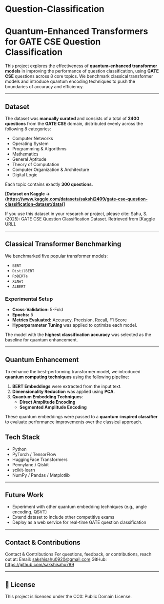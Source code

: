 # Question-Classification
# Quantum-Enhanced Transformers for GATE CSE Question Classification

This project explores the effectiveness of **quantum-enhanced transformer models** in improving the performance of question classification, using **GATE CSE** questions across 8 core topics. We benchmark classical transformer models and introduce quantum encoding techniques to push the boundaries of accuracy and efficiency.

---

## Dataset

The dataset was **manually curated** and consists of a total of **2400 questions** from the **GATE CSE** domain, distributed evenly across the following 8 categories:

- Computer Networks  
- Operating System  
- Programming & Algorithms  
- Mathematics  
- General Aptitude  
- Theory of Computation  
- Computer Organization & Architecture  
- Digital Logic  

Each topic contains exactly **300 questions**.

 **[Dataset on Kaggle → (https://www.kaggle.com/datasets/sakshi2409/gate-cse-question-classification-dataset/data)]**

If you use this dataset in your research or project, please cite:
Sahu, S. (2025): GATE CSE Question Classification Dataset. Retrieved from [Kaggle URL].

---

## Classical Transformer Benchmarking

We benchmarked five popular transformer models:

- `BERT`
- `DistilBERT`
- `RoBERTa`
- `XLNet`
- `ALBERT`

### Experimental Setup

- **Cross-Validation:** 5-Fold
- **Epochs:** 5
- **Metrics Evaluated:** Accuracy, Precision, Recall, F1 Score
- **Hyperparameter Tuning** was applied to optimize each model.

 The model with the **highest classification accuracy** was selected as the baseline for quantum enhancement.

---

## Quantum Enhancement

To enhance the best-performing transformer model, we introduced **quantum computing techniques** using the following pipeline:

1. **BERT Embeddings** were extracted from the input text.
2. **Dimensionality Reduction** was applied using **PCA**.
3. **Quantum Embedding Techniques**:
   - **Direct Amplitude Encoding**
   - **Segmented Amplitude Encoding**

These quantum embeddings were passed to a **quantum-inspired classifier** to evaluate performance improvements over the classical approach.

## Tech Stack

- Python
- PyTorch / TensorFlow
- HuggingFace Transformers
- Pennylane / Qiskit
- scikit-learn
- NumPy / Pandas / Matplotlib


---

## Future Work

- Experiment with other quantum embedding techniques (e.g., angle encoding, QSVT)
- Extend dataset to include other competitive exams
- Deploy as a web service for real-time GATE question classification

---

## Contact & Contributions

Contact & Contributions
For questions, feedback, or contributions, reach out at:
Email: sakshisahu0920@gmail.com
GitHub: https://github.com/sakshisahu789

---

## 📎 License

This project is licensed under the CC0: Public Domain License.


